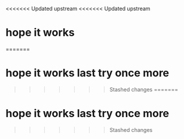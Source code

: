 <<<<<<< Updated upstream
<<<<<<< Updated upstream
# hope it works
=======
# hope it works last try once more
>>>>>>> Stashed changes
=======
# hope it works last try once more
>>>>>>> Stashed changes
